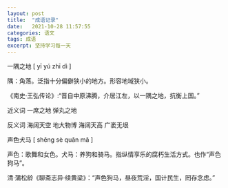 ```yaml
---
layout: post
title:  "成语记录"
date:   2021-10-28 11:57:55
categories: 语文
tags: 成语
excerpt: 坚持学习每一天
---
```


一隅之地 [ yī yú zhī dì ]

隅：角落。泛指十分偏僻狭小的地方。形容地域狭小。    

《南史·王弘传论》:“晋自中原沸腾，介居江左，以一隅之地，抗衡上国。” 

近义词 一席之地 弹丸之地

反义词 海阔天空 地大物博 海阔天高 广袤无垠



声色犬马 [ shēng sè quǎn mǎ ]

声色：歌舞和女色。犬马：养狗和骑马。指纵情享乐的腐朽生活方式。也作“声色狗马”。

清·蒲松龄《聊斋志异·续黄梁》：“声色狗马，昼夜荒淫，国计民生，罔存念虑。”